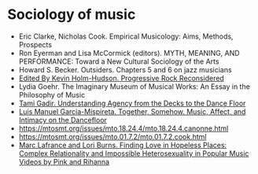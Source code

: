 Sociology of music
===

- Eric Clarke, Nicholas Cook. Empirical Musicology: Aims, Methods, Prospects
- Ron Eyerman and Lisa McCormick (editors). MYTH, MEANING, AND PERFORMANCE: Toward a New Cultural Sociology of the Arts
- Howard S. Becker. Outsiders. Chapters 5 and 6 on jazz musicians
- [Edited By Kevin Holm-Hudson. Progressive Rock Reconsidered](https://www.routledge.com/Progressive-Rock-Reconsidered/Holm-Hudson/p/book/9780815337157)
- Lydia Goehr. The Imaginary Museum of Musical Works: An Essay in the Philosophy of Music
- [Tami Gadir. Understanding Agency from the Decks to the Dance Floor](https://mtosmt.org/issues/mto.18.24.3/mto.18.24.3.gadir.html)
- [Luis Manuel Garcia-Mispireta. Together, Somehow. Music, Affect, and Intimacy on the Dancefloor ](https://www.dukeupress.edu/together-somehow)
- https://mtosmt.org/issues/mto.18.24.4/mto.18.24.4.canonne.html
- https://mtosmt.org/issues/mto.01.7.2/mto.01.7.2.cook.html
- [Marc Lafrance and Lori Burns. Finding Love in Hopeless Places: Complex Relationality and Impossible Heterosexuality in Popular Music Videos by Pink and Rihanna](https://mtosmt.org/issues/mto.17.23.2/mto.17.23.2.lafrance_burns.html)
